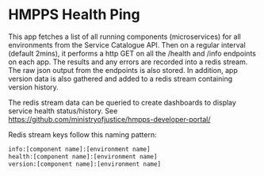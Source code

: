 # HMPPS Health Ping

This app fetches a list of all running components (microservices) for all environments from the Service Catalogue API. Then on a regular interval (default 2mins), it performs a http GET on all the /health and /info endpoints on each app. The results and any errors are recorded into a redis stream. The raw json output from the endpoints is also stored. In addition, app version data is also gathered and added to a redis stream containing version history.

The redis stream data can be queried to create dashboards to display service health status/history. See https://github.com/ministryofjustice/hmpps-developer-portal/

Redis stream keys follow this naming pattern:

```sh
info:[component name]:[environment name]
health:[component name]:[environment name]
version:[component name]:[environment name]
```
